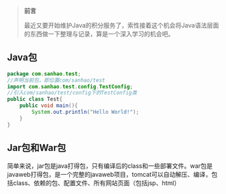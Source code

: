 > **前言**
>
> 最近又要开始维护Java的积分服务了，索性接着这个机会将Java语法层面的东西做一下整理与记录，算是一个深入学习的机会吧。

## Java包

```java
package com.sanhao.test;
//声明当前包，即位置com/sanhao/test
import com.sanhao.test.config.TestConfig;
//引入com/sanhao/test/config下的TestConfig类
public class Test{
    public void main(){
    	System.out.println("Hello World!");  
    }
}
```

[1.]: http://www.runoob.com/java/java-package.html	"Java包"

## Jar包和War包

简单来说，jar包是java打得包，只有编译后的class和一些部署文件。war包是javaweb打得包，是一个完整的javaweb项目，tomcat可以自动解压、编译，包括class、依赖的包、配置文件、所有网站页面（包括jsp、html）